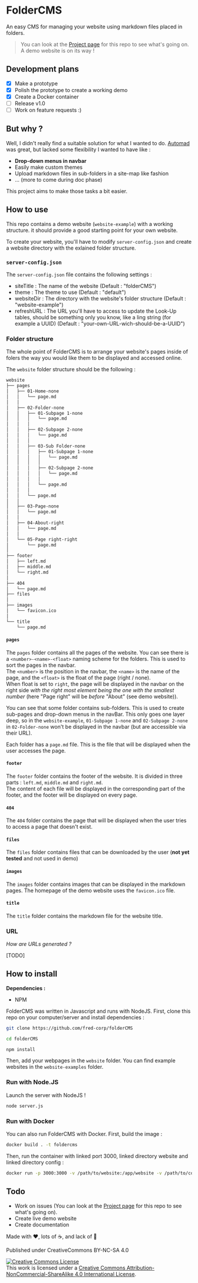 # FolderCMS

An easy CMS for managing your website using markdown files placed in folders.

> You can look at the [Project page](https://github.com/users/fred-corp/projects/1/views/4) for this repo to see what's going on.  
> A demo website is on its way !

## Development plans

* [x] Make a prototype
* [x] Polish the prototype to create a working demo
* [x] Create a Docker container
* [ ] Release v1.0
* [ ] Work on feature requests :)

## But why ?

Well, I didn't really find a suitable solution for what I wanted to do. [Automad](https://automad.org) was great, but lacked some flexibility I wanted to have like :

* **Drop-down menus in navbar**  
* Easily make custom themes  
* Upload markdown files in sub-folders in a site-map like fashion
* ... (more to come during doc phase)

This project aims to make those tasks a bit easier.

## How to use

This repo contains a demo website (```website-example```) with a working structure. it should provide a good starting point for your own website.

To create your website, you'll have to modify ```server-config.json``` and create a website directory with the exlained folder structure.

### ```server-config.json```

The ```server-config.json``` file contains the following settings :

* siteTitle : The name of the website (Default : "folderCMS")  
* theme : The theme to use (Default : "default")  
* websiteDir : The directory with the website's folder structure (Default : "website-example")  
* refreshURL : The URL you'll have to access to update the Look-Up tables, should be something only you know, like a ling string (for example a UUID) (Default : "your-own-URL-wich-should-be-a-UUID")  

### Folder structure

The whole point of FolderCMS is to arrange your website's pages inside of folers the way you would like them to be displayed and accessed online.

The ```website``` folder structure should be the following :

```zsh
website
├── pages
│   ├── 01-Home-none
│   │   └── page.md
│   │
│   ├── 02-Folder-none
│   │   ├── 01-Subpage 1-none
│   │   │   └── page.md
│   │   │
│   │   ├── 02-Subpage 2-none
│   │   │   └── page.md
│   │   │
│   │   ├── 03-Sub Folder-none
│   │   │   ├── 01-Subpage 1-none
│   │   │   │   └── page.md
│   │   │   │
│   │   │   ├── 02-Subpage 2-none
│   │   │   │   └── page.md
│   │   │   │
│   │   │   └── page.md
│   │   │
│   │   └── page.md
│   │
│   ├── 03-Page-none
│   │   └── page.md
│   │
│   ├── 04-About-right
│   │   └── page.md
│   │
│   └── 05-Page right-right
│       └── page.md
│
├── footer
│   ├── left.md
│   ├── middle.md
│   └── right.md
│
├── 404
│   └── page.md
├── files
│
├── images
│   └── favicon.ico
│
└── title
    └── page.md
```

#### ```pages```

The ```pages``` folder contains all the pages of the website. You can see there is a ```<number>-<name>-<float>``` naming scheme for the folders. This is used to sort the pages in the navbar.  
The ```<number>``` is the position in the navbar, the ```<name>``` is the name of the page, and the ```<float>``` is the float of the page (right / none).  
When float is set to ```right```, the page will be displayed in the navbar on the right side *with the right most element being the one with the smallest number* (here "Page right" will be *before* "About" (see demo website)).

You can see that some folder contains sub-folders. This is used to create sub-pages and drop-down menus in the navBar. This only goes one layer deep, so in the ```website-example```, ```01-Subpage 1-none``` and ```02-Subpage 2-none``` in ```02-Folder-none``` won't be displayed in the navbar (but are accessible via their URL).

Each folder has a ```page.md``` file. This is the file that will be displayed when the user accesses the page.

#### ```footer```

The ```footer``` folder contains the footer of the website. It is divided in three parts : ```left.md```, ```middle.md``` and ```right.md```.  
The content of each file will be displayed in the corresponding part of the footer, and the footer will be displayed on every page.

#### ```404```

The ```404``` folder contains the page that will be displayed when the user tries to access a page that doesn't exist.

#### ```files```

The ```files``` folder contains files that can be downloaded by the user (**not yet tested** and not used in demo)

#### ```images```

The ```images``` folder contains images that can be displayed in the markdown pages. The homepage of the demo website uses the ```favicon.ico``` file.

#### ```title```

The ```title``` folder contains the markdown file for the website title.

### URL

*How are URLs generated ?*

[TODO]

## How to install

**Dependencies :**

* NPM

FolderCMS was written in Javascript and runs with NodeJS. First, clone this repo on your computer/server and install dependencies :

``` zsh
git clone https://github.com/fred-corp/folderCMS

cd folderCMS

npm install
```

Then, add your webpages in the ```website``` folder. You can find example websites in the ```website-examples``` folder.

### Run with Node.JS

Launch the server with NodeJS !

``` zsh
node server.js
```

### Run with Docker

You can also run FolderCMS with Docker. First, build the image :

``` zsh
docker build . -t foldercms
```

Then, run the container with linked port 3000, linked directory website and linked directory config :

``` zsh
docker run -p 3000:3000 -v /path/to/website:/app/website -v /path/to/config:/app/config --name FolderCMS-site foldercms
```

## Todo

* Work on issues (You can look at the [Project page](https://github.com/users/fred-corp/projects/1/views/4) for this repo to see what's going on).  
* Create live demo website
* Create documentation

Made with ❤️, lots of ☕️, and lack of 🛌

Published under CreativeCommons BY-NC-SA 4.0

[![Creative Commons License](https://i.creativecommons.org/l/by-nc-sa/4.0/88x31.png)](http://creativecommons.org/licenses/by-nc-sa/4.0/)  
This work is licensed under a [Creative Commons Attribution-NonCommercial-ShareAlike 4.0 International License](http://creativecommons.org/licenses/by-nc-sa/4.0/).
